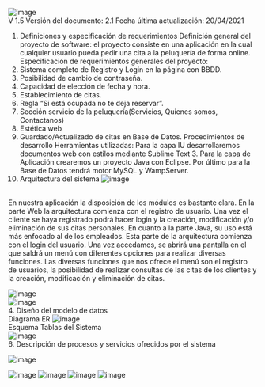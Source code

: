 ![image](https://github.com/FaridAmagua/Proyecto-Peluqueria/assets/98462673/8845d5bd-1fd9-4863-b544-ffa2e84a4636) 
<br>
V 1.5
Versión del documento: 2.1
Fecha última actualización: 20/04/2021
1. Definiciones y especificación de requerimientos
Definición general del proyecto de software: el proyecto consiste en una aplicación en la cual cualquier usuario pueda pedir una cita a la peluquería de forma online.
Especificación de requerimientos generales del proyecto:
1.	Sistema completo de Registro y Login en la página con BBDD.
2.	Posibilidad de cambio de contraseña. 
3.	Capacidad de elección de fecha y hora. 
4.	Establecimiento de citas. 
5.	Regla “Si está ocupada no te deja reservar”. 
6.	Sección servicio de la peluquería(Servicios, Quienes somos, Contactanos) 
7.	Estética web
8.	Guardado/Actualizado de citas en Base de Datos. 
Procedimientos de desarrollo
Herramientas utilizadas: Para la capa IU desarrollaremos documentos web con estilos mediante Sublime Text 3. Para la capa de Aplicación crearemos un proyecto Java con Eclipse. Por último para la Base de Datos tendrá motor MySQL y WampServer.
2. Arquitectura del sistema
![image](https://github.com/FaridAmagua/Proyecto-Peluqueria/assets/98462673/ef53fc1d-c4dd-4f59-be4b-c2c5f89f0697)


<br>
En nuestra aplicación la disposición de los módulos es bastante clara. En la parte Web la arquitectura comienza con el registro de usuario. Una vez el cliente se haya registrado podrá hacer login y la creación, modificación y/o eliminación de sus citas personales.
En cuanto a la parte Java, su uso está más enfocado al de los empleados. Esta parte de la arquitectura comienza con el login del usuario. Una vez accedamos, se abrirá una pantalla en el que saldrá un menú con diferentes opciones para realizar diversas funciones. Las diversas funciones que nos ofrece el menú son el registro de usuarios, la posibilidad de realizar consultas de las citas de los clientes y la creación, modificación y eliminación de citas.

![image](https://github.com/FaridAmagua/Proyecto-Peluqueria/assets/98462673/b43c072e-2dac-4c08-876e-cddc96788dd8)
<br>
![image](https://github.com/FaridAmagua/Proyecto-Peluqueria/assets/98462673/5845f238-05f2-4213-86de-e729ff7f6c12)
<br>
4. Diseño del modelo de datos
<br>
 Diagrama ER
![image](https://github.com/FaridAmagua/Proyecto-Peluqueria/assets/98462673/1feb299a-4379-46ce-ab1d-431e9138b957)
<br>
Esquema Tablas del Sistema
<br>
![image](https://github.com/FaridAmagua/Proyecto-Peluqueria/assets/98462673/1fb44663-9f71-4718-a284-af2a53f08d65)
<br>
6. Descripción de procesos y servicios ofrecidos por el sistema
<br>

![image](https://github.com/FaridAmagua/Proyecto-Peluqueria/assets/98462673/ef820f33-2a77-4a60-88ad-ad4d1ebc3cb7)

![image](https://github.com/FaridAmagua/Proyecto-Peluqueria/assets/98462673/be38c225-5c68-4ee9-81a2-607770d719b0)
![image](https://github.com/FaridAmagua/Proyecto-Peluqueria/assets/98462673/d62fd802-a006-420b-95fc-e9cf672f2b98)
![image](https://github.com/FaridAmagua/Proyecto-Peluqueria/assets/98462673/354fb75b-142b-4dc3-a61f-d1172bfc52de)
![image](https://github.com/FaridAmagua/Proyecto-Peluqueria/assets/98462673/26c965a3-6498-41df-b602-c3dc16edebbd)



